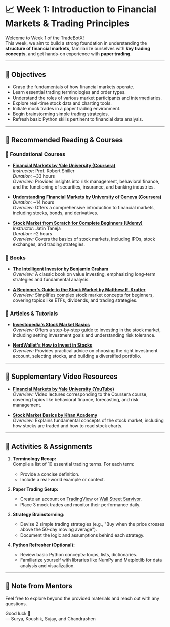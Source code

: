 # 📈 Week 1: Introduction to Financial Markets & Trading Principles

Welcome to Week 1 of the TradeBotX!  
This week, we aim to build a strong foundation in understanding the **structure of financial markets**, familiarize ourselves with **key trading concepts**, and get hands-on experience with **paper trading**.

---

## 🧠 Objectives

- Grasp the fundamentals of how financial markets operate.
- Learn essential trading terminologies and order types.
- Understand the roles of various market participants and intermediaries.
- Explore real-time stock data and charting tools.
- Initiate mock trades in a paper trading environment.
- Begin brainstorming simple trading strategies.
- Refresh basic Python skills pertinent to financial data analysis.

---

## 📘 Recommended Reading & Courses

### 📗 Foundational Courses

- **[Financial Markets by Yale University (Coursera)](https://www.coursera.org/learn/financial-markets-global)**  
  *Instructor:* Prof. Robert Shiller  
  *Duration:* ~33 hours  
  *Overview:* Provides insights into risk management, behavioral finance, and the functioning of securities, insurance, and banking industries.

- **[Understanding Financial Markets by University of Geneva (Coursera)](https://www.coursera.org/learn/understanding-financial-markets)**  
  *Duration:* ~14 hours  
  *Overview:* Offers a comprehensive introduction to financial markets, including stocks, bonds, and derivatives.

- **[Stock Market from Scratch for Complete Beginners (Udemy)](https://www.udemy.com/course/stock-market-from-scratch-for-complete-beginners/)**  
  *Instructor:* Jatin Taneja  
  *Duration:* ~2 hours  
  *Overview:* Covers the basics of stock markets, including IPOs, stock exchanges, and trading strategies.

### 📘 Books

- **[The Intelligent Investor by Benjamin Graham](https://www.amazon.in/Intelligent-Investor-Definitive-Value-Investing/dp/0062312685)**  
  *Overview:* A classic book on value investing, emphasizing long-term strategies and fundamental analysis.

- **[A Beginner's Guide to the Stock Market by Matthew R. Kratter](https://www.amazon.in/Beginners-Guide-Stock-Market/dp/1099617200)**  
  *Overview:* Simplifies complex stock market concepts for beginners, covering topics like ETFs, dividends, and trading strategies.

### 📘 Articles & Tutorials

- **[Investopedia's Stock Market Basics](https://www.investopedia.com/articles/basics/06/invest1000.asp)**  
  *Overview:* Offers a step-by-step guide to investing in the stock market, including setting investment goals and understanding risk tolerance.

- **[NerdWallet's How to Invest in Stocks](https://www.nerdwallet.com/article/investing/how-to-invest-in-stocks)**  
  *Overview:* Provides practical advice on choosing the right investment account, selecting stocks, and building a diversified portfolio.

---

## 🎥 Supplementary Video Resources

- **[Financial Markets by Yale University (YouTube)](https://www.youtube.com/playlist?list=PL6EF60E1027A1F85B)**  
  *Overview:* Video lectures corresponding to the Coursera course, covering topics like behavioral finance, forecasting, and risk management.

- **[Stock Market Basics by Khan Academy](https://www.youtube.com/playlist?list=PL8dPuuaLjXtOfse2ncvffeelTrqvhrz8H)**  
  *Overview:* Explains fundamental concepts of the stock market, including how stocks are traded and how to read stock charts.

---

## 🧪 Activities & Assignments

1. **Terminology Recap:**  
   Compile a list of 10 essential trading terms. For each term:
   - Provide a concise definition.
   - Include a real-world example or context.

2. **Paper Trading Setup:**  
   - Create an account on [TradingView](https://www.tradingview.com/) or [Wall Street Survivor](https://www.wallstreetsurvivor.com/).
   - Place 3 mock trades and monitor their performance daily.

3. **Strategy Brainstorming:**  
   - Devise 2 simple trading strategies (e.g., "Buy when the price crosses above the 50-day moving average").
   - Document the logic and assumptions behind each strategy.

4. **Python Refresher (Optional):**  
   - Review basic Python concepts: loops, lists, dictionaries.
   - Familiarize yourself with libraries like NumPy and Matplotlib for data analysis and visualization.

---

<!-- ## 📂 Deliverables

- Submit a brief report (`summary.md`) in this folder covering:
  - Key learnings from the assigned readings and videos.
  - Screenshots and observations from your paper trades.
  - Descriptions of your proposed trading strategies.
- Bonus: Create a `terms.csv` file listing all the terms and their definitions.

--- -->

## 🙌 Note from Mentors

Feel free to explore beyond the provided materials and reach out with any questions.  

Good luck 🚀  
— Surya, Koushik, Sujay, and Chandrashen

